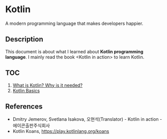 # Kotlin
A modern programming language that makes developers happier.

## Description
This document is about what I learned about **Kotlin programming language**. I mainly read the book \<Kotlin in action\> to learn Kotlin.

## TOC
1. [What is Kotlin? Why is it needed?](./1-what-is-kotlin.md)
2. [Kotlin Basics](./2-kotlin-basics.md) 

## References
- Dmitry Jemerov, Svetlana Isakova, 오현석(Translator) - Kotlin in action - 에이콘출판주식회사
- Kotlin Koans, https://play.kotlinlang.org/koans